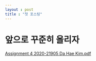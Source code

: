 ```yaml
---
layout : post
title : "첫 포스팅"
---
```


# 앞으로 꾸준히 올리자

[Assignment 4 2020-21905 Da Hae Kim.pdf](https://github.com/dahye6709/dahye6709.github.io/files/7812452/Assignment.4.2020-21905.Da.Hae.Kim.pdf)
